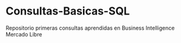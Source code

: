 # Consultas-Basicas-SQL
Repositorio primeras consultas aprendidas en Business Intelligence Mercado Libre
